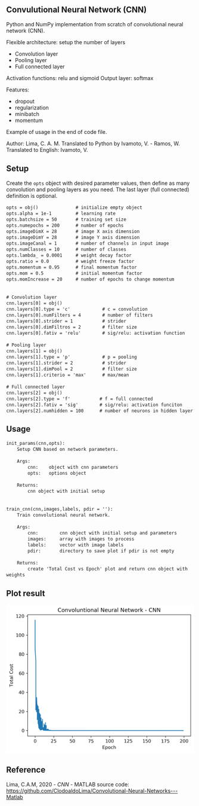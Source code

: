 ## Convulutional Neural Network (CNN)

Python and NumPy implementation from scratch of convolutional neural network (CNN).

Flexible architecture: setup the number of layers
- Convolution layer
- Pooling layer
- Full connected layer

Activation functions: relu and sigmoid
Output layer: softmax

Features:
- dropout
- regularization
- minibatch
- momentum

Example of usage in the end of code file.

Author: Lima, C. A. M.
Translated to Python by Ivamoto, V. - Ramos, W.
Translated to English: Ivamoto, V.

## Setup

Create the `opts` object with desired parameter values, then define as many convolution and pooling layers as you need. The last layer (full connected) definition is optional.

    opts = obj()              # initialize empty object
    opts.alpha = 1e-1         # learning rate
    opts.batchsize = 50       # training set size
    opts.numepochs = 200      # number of epochs
    opts.imageDimX = 28       # image X axis dimension
    opts.imageDimY = 28       # image Y axis dimension
    opts.imageCanal = 1       # number of channels in input image
    opts.numClasses = 10      # number of classes
    opts.lambda_ = 0.0001     # weight decay factor
    opts.ratio = 0.0          # weight freeze factor
    opts.momentum = 0.95      # final momentum factor
    opts.mom = 0.5            # initial momentum factor
    opts.momIncrease = 20     # number of epochs to change momentum


    # Convolution layer
    cnn.layers[0] = obj()
    cnn.layers[0].type = 'c'            # c = convolution
    cnn.layers[0].numFilters = 4        # number of filters
    cnn.layers[0].strider = 1           # strider
    cnn.layers[0].dimFiltros = 2        # filter size
    cnn.layers[0].fativ = 'relu'        # sig/relu: activation function
    
    # Pooling layer
    cnn.layers[1] = obj()
    cnn.layers[1].type = 'p'            # p = pooling
    cnn.layers[1].strider = 2           # strider
    cnn.layers[1].dimPool = 2           # filter size
    cnn.layers[1].criterio = 'max'      # max/mean

    # Full connected layer
    cnn.layers[2] = obj()              
    cnn.layers[2].type = 'f'           # f = full connected
    cnn.layers[2].fativ = 'sig'        # sig/relu: activation funciton
    cnn.layers[2].numhidden = 100      # number of neurons in hidden layer


## Usage

```
init_params(cnn,opts):
    Setup CNN based on network parameters.
    
    Args:
        cnn:    object with cnn parameters
        opts:   options object

    Returns:
        cnn object with initial setup


train_cnn(cnn,images,labels, pdir = ''):
    Train convolutional neural network.
    
    Args:
        cnn:        cnn object with initial setup and parameters
        images:     array with images to process
        labels:     vector with image labels
        pdir:       directory to save plot if pdir is not empty

    Returns:
        create 'Total Cost vs Epoch' plot and return cnn object with weights

```

## Plot result

![Result.](cnn.png)

## Reference

Lima, C.A.M, 2020 - *CNN* - MATLAB source code: https://github.com/ClodoaldoLima/Convolutional-Neural-Networks---Matlab


